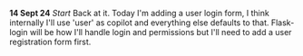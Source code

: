 **14 Sept 24**
*Start*
Back at it. Today I'm adding a user login form, I think internally I'll use 'user' as copilot and everything else defaults to that. Flask-login will be how I'll handle login and permissions but I'll need to add a user registration form first.
